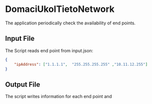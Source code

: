# DomaciUkolTietoNetwork

The application periodically check the availability of end points.

## Input File
The Script reads end point from input.json:
```json
{ 
    "ipAddress": ["1.1.1.1",  "255.255.255.255" ,"10.11.12.255"]
}
```

## Output File
The script writes information for each end point and 